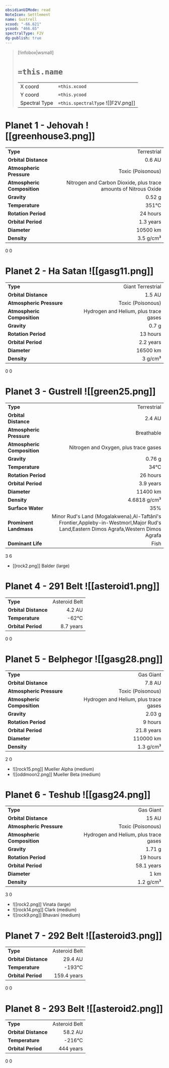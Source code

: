```yaml
---
obsidianUIMode: read
NoteIcon: Settlement
name: Gustrell
xcood: "-66.621"
ycood: "466.65"
spectralType: F2V
dg-publish: true
---
```

> [!infobox|wsmall]
> # `=this.name`
> | | |
> | - | - |
> | X coord | `=this.xcood` |
> | Y coord| `=this.ycood` |
> | Spectral Type | `=this.spectralType` ![[F2V.png]] |

# Planet 1 - Jehovah ![[greenhouse3.png]]
|                             |                           |
| --------------------------- | -------------------------:|
| **Type**                    |             Terrestrial |
| **Orbital Distance**        |   0.6 AU |
| **Atmospheric Pressure**    |       Toxic (Poisonous) |
| **Atmospheric Composition** |      Nitrogen and Carbon Dioxide, plus trace amounts of Nitrous Oxide |
| **Gravity**                 |        0.52 g |
| **Temperature**             |    351°C |
| **Rotation Period**         |  24 hours |
| **Orbital Period** | 1.3 years |
| **Diameter**                |      10500 km | 
| **Density**                 |    3.5 g/cm³ |



0
0



# Planet 2 - Ha Satan ![[gasg11.png]]
|                             |                           |
| --------------------------- | -------------------------:|
| **Type**                    |             Giant Terrestrial |
| **Orbital Distance**        |   1.5 AU |
| **Atmospheric Pressure**    |       Toxic (Poisonous) |
| **Atmospheric Composition** |      Hydrogen and Helium, plus trace gases |
| **Gravity**                 |        0.7 g |
| **Rotation Period**         |  13 hours |
| **Orbital Period** | 2.2 years |
| **Diameter**                |      16500 km | 
| **Density**                 |    3 g/cm³ |



0
0



# Planet 3 - Gustrell ![[green25.png]]
|                             |                           |
| --------------------------- | -------------------------:|
| **Type**                    |             Terrestrial |
| **Orbital Distance**        |   2.4 AU |
| **Atmospheric Pressure**    |       Breathable |
| **Atmospheric Composition** |      Nitrogen and Oxygen, plus trace gases |
| **Gravity**                 |        0.76 g |
| **Temperature**             |    34°C |
| **Rotation Period**         |  26 hours |
| **Orbital Period** | 3.9 years |
| **Diameter**                |      11400 km | 
| **Density**                 |    4.6818 g/cm³ |
| **Surface Water**           |           35% | 
| **Prominent Landmass**      |         Minor Rud's Land (Mogalakwena),Al-Taftânî's Frontier,Appleby-in-Westmorl,Major Rud's Land,Eastern Dimos Agrafa,Western Dimos Agrafa | 
| **Dominant Life**           |         Fish |



3
6

- [[rock2.png]] Balder (large)

# Planet 4 - 291 Belt ![[asteroid1.png]]
|                             |                           |
| --------------------------- | -------------------------:|
| **Type**                    |             Asteroid Belt |
| **Orbital Distance**        |   4.2 AU |
| **Temperature**             |    -62°C |
| **Orbital Period** | 8.7 years |



0
0



# Planet 5 - Belphegor ![[gasg28.png]]
|                             |                           |
| --------------------------- | -------------------------:|
| **Type**                    |             Gas Giant |
| **Orbital Distance**        |   7.8 AU |
| **Atmospheric Pressure**    |       Toxic (Poisonous) |
| **Atmospheric Composition** |      Hydrogen and Helium, plus trace gases |
| **Gravity**                 |        2.03 g |
| **Rotation Period**         |  9 hours |
| **Orbital Period** | 21.8 years |
| **Diameter**                |      110000 km | 
| **Density**                 |    1.3 g/cm³ |



2
0

- ![[rock15.png]] Mueller Alpha (medium)
- ![[oddmoon2.png]] Mueller Beta (medium)


# Planet 6 - Teshub ![[gasg24.png]]
|                             |                           |
| --------------------------- | -------------------------:|
| **Type**                    |             Gas Giant |
| **Orbital Distance**        |   15 AU |
| **Atmospheric Pressure**    |       Toxic (Poisonous) |
| **Atmospheric Composition** |      Hydrogen and Helium, plus trace gases |
| **Gravity**                 |        1.71 g |
| **Rotation Period**         |  19 hours |
| **Orbital Period** | 58.1 years |
| **Diameter**                |      1 km | 
| **Density**                 |    1.2 g/cm³ |



3
0

- ![[rock2.png]] Vinata (large)
- ![[rock14.png]] Clark (medium)
- ![[rock9.png]] Bhavani (medium)


# Planet 7 - 292 Belt ![[asteroid3.png]]
|                             |                           |
| --------------------------- | -------------------------:|
| **Type**                    |             Asteroid Belt |
| **Orbital Distance**        |   29.4 AU |
| **Temperature**             |    -193°C |
| **Orbital Period** | 159.4 years |



0
0



# Planet 8 - 293 Belt ![[asteroid2.png]]
|                             |                           |
| --------------------------- | -------------------------:|
| **Type**                    |             Asteroid Belt |
| **Orbital Distance**        |   58.2 AU |
| **Temperature**             |    -216°C |
| **Orbital Period** | 444 years |



0
0



